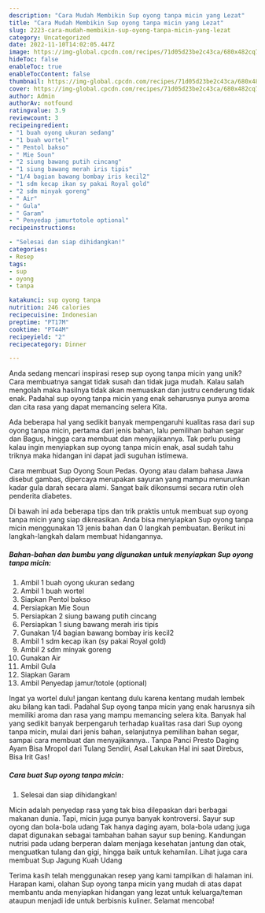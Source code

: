 ```yaml
---
description: "Cara Mudah Membikin Sup oyong tanpa micin yang Lezat"
title: "Cara Mudah Membikin Sup oyong tanpa micin yang Lezat"
slug: 2223-cara-mudah-membikin-sup-oyong-tanpa-micin-yang-lezat
category: Uncategorized
date: 2022-11-10T14:02:05.447Z
image: https://img-global.cpcdn.com/recipes/71d05d23be2c43ca/680x482cq70/sup-oyong-tanpa-micin-foto-resep-utama.jpg
hideToc: false
enableToc: true
enableTocContent: false
thumbnail: https://img-global.cpcdn.com/recipes/71d05d23be2c43ca/680x482cq70/sup-oyong-tanpa-micin-foto-resep-utama.jpg
cover: https://img-global.cpcdn.com/recipes/71d05d23be2c43ca/680x482cq70/sup-oyong-tanpa-micin-foto-resep-utama.jpg
author: Admin
authorAv: notfound
ratingvalue: 3.9
reviewcount: 3
recipeingredient:
- "1 buah oyong ukuran sedang"
- "1 buah wortel"
- " Pentol bakso"
- " Mie Soun"
- "2 siung bawang putih cincang"
- "1 siung bawang merah iris tipis"
- "1/4 bagian bawang bombay iris kecil2"
- "1 sdm kecap ikan sy pakai Royal gold"
- "2 sdm minyak goreng"
- " Air"
- " Gula"
- " Garam"
- " Penyedap jamurtotole optional"
recipeinstructions:

- "Selesai dan siap dihidangkan!"
categories:
- Resep
tags:
- sup
- oyong
- tanpa

katakunci: sup oyong tanpa 
nutrition: 246 calories
recipecuisine: Indonesian
preptime: "PT17M"
cooktime: "PT44M"
recipeyield: "2"
recipecategory: Dinner

---
```





Anda sedang mencari inspirasi resep sup oyong tanpa micin yang unik? Cara membuatnya sangat tidak susah dan tidak juga mudah. Kalau salah mengolah maka hasilnya tidak akan memuaskan dan justru cenderung tidak enak. Padahal sup oyong tanpa micin yang enak seharusnya punya aroma dan cita rasa yang dapat memancing selera Kita.





Ada beberapa hal yang sedikit banyak mempengaruhi kualitas rasa dari sup oyong tanpa micin, pertama dari jenis bahan, lalu pemilihan bahan segar dan Bagus, hingga cara membuat dan menyajikannya. Tak perlu pusing kalau ingin menyiapkan sup oyong tanpa micin enak,      asal sudah tahu triknya maka hidangan ini dapat jadi suguhan istimewa.














Cara membuat Sup Oyong Soun Pedas. Oyong atau dalam bahasa Jawa disebut gambas, dipercaya merupakan sayuran yang mampu menurunkan kadar gula darah secara alami. Sangat baik dikonsumsi secara rutin oleh penderita diabetes.






Di bawah ini ada beberapa tips dan trik praktis untuk membuat sup oyong tanpa micin yang siap dikreasikan. Anda bisa menyiapkan Sup oyong tanpa micin menggunakan 13 jenis bahan dan 0 langkah pembuatan. Berikut ini langkah-langkah dalam membuat hidangannya.

<!--inarticleads1-->

##### Bahan-bahan dan bumbu yang digunakan untuk menyiapkan Sup oyong tanpa micin:

1. Ambil 1 buah oyong ukuran sedang
1. Ambil 1 buah wortel
1. Siapkan  Pentol bakso
1. Persiapkan  Mie Soun
1. Persiapkan 2 siung bawang putih cincang
1. Persiapkan 1 siung bawang merah iris tipis
1. Gunakan 1/4 bagian bawang bombay iris kecil2
1. Ambil 1 sdm kecap ikan (sy pakai Royal gold)
1. Ambil 2 sdm minyak goreng
1. Gunakan  Air
1. Ambil  Gula
1. Siapkan  Garam
1. Ambil  Penyedap jamur/totole (optional)


Ingat ya wortel dulu! jangan kentang dulu karena kentang mudah lembek aku bilang kan tadi. Padahal Sup oyong tanpa micin yang enak harusnya sih memiliki aroma dan rasa yang mampu memancing selera kita. Banyak hal yang sedikit banyak berpengaruh terhadap kualitas rasa dari Sup oyong tanpa micin, mulai dari jenis bahan, selanjutnya pemilihan bahan segar, sampai cara membuat dan menyajikannya.. Tanpa Panci Presto Daging Ayam Bisa Mropol dari Tulang Sendiri, Asal Lakukan Hal ini saat Direbus, Bisa Irit Gas! 

<!--inarticleads2-->

##### Cara buat Sup oyong tanpa micin:


1. Selesai dan siap dihidangkan!

Micin adalah penyedap rasa yang tak bisa dilepaskan dari berbagai makanan dunia. Tapi, micin juga punya banyak kontroversi. Sayur sup oyong dan bola-bola udang Tak hanya daging ayam, bola-bola udang juga dapat digunakan sebagai tambahan bahan sayur sup bening. Kandungan nutrisi pada udang berperan dalam menjaga kesehatan jantung dan otak, menguatkan tulang dan gigi, hingga baik untuk kehamilan. Lihat juga cara membuat Sup Jagung Kuah Udang 

Terima kasih telah menggunakan resep yang kami tampilkan di halaman ini. Harapan kami, olahan Sup oyong tanpa micin yang mudah di atas dapat membantu anda menyiapkan hidangan yang lezat untuk keluarga/teman ataupun menjadi ide untuk berbisnis kuliner. Selamat mencoba!
